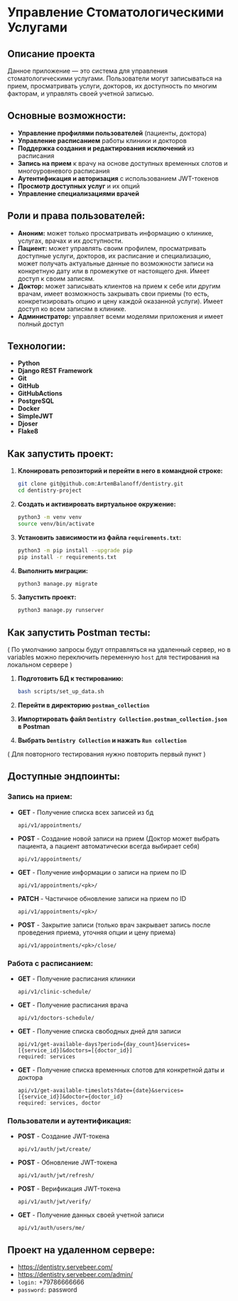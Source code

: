 # Управление Стоматологическими Услугами

## Описание проекта
Данное приложение — это система для управления стоматологическими услугами. Пользователи могут записываться на прием, просматривать услуги, докторов, их доступность по многим факторам, и управлять своей учетной записью.

## Основные возможности:

- **Управление профилями пользователей** (пациенты, доктора)
- **Управление расписанием** работы клиники и докторов
- **Поддержка создания и редактирования исключений** из расписания
- **Запись на прием** к врачу на основе доступных временных слотов и многоуровневого расписания
- **Аутентификация и авторизация** с использованием JWT-токенов
- **Просмотр доступных услуг** и их опций
- **Управление специализациями врачей**

## Роли и права пользователей:

- **Аноним:** может только просматривать информацию о клинике, услугах, врачах и их доступности.
- **Пациент:** может управлять своим профилем, просматривать доступные услуги, докторов, их расписание и специализацию, может получать актуальные данные по возможности записи на конкретную дату или в промежутке от настоящего дня. Имеет доступ к своим записям.
- **Доктор:** может записывать клиентов на прием к себе или другим врачам, имеет возможность закрывать свои приемы (то есть, конкретизировать опцию и цену каждой оказанной услуги). Имеет доступ ко всем записям в клинике.
- **Администратор:** управляет всеми моделями приложения и имеет полный доступ

## Технологии:

- **Python**
- **Django REST Framework**
- **Git**
- **GitHub**
- **GitHubActions**
- **PostgreSQL**
- **Docker**
- **SimpleJWT**
- **Djoser**
- **Flake8**

## Как запустить проект:

1. **Клонировать репозиторий и перейти в него в командной строке:**
    ```bash
    git clone git@github.com:ArtemBalanoff/dentistry.git
    cd dentistry-project
    ```

2. **Создать и активировать виртуальное окружение:**
    ```bash
    python3 -m venv venv
    source venv/bin/activate
    ```

3. **Установить зависимости из файла `requirements.txt`:**
    ```bash
    python3 -m pip install --upgrade pip
    pip install -r requirements.txt
    ```

4. **Выполнить миграции:**
    ```bash
    python3 manage.py migrate
    ```

5. **Запустить проект:**
    ```bash
    python3 manage.py runserver
    ```

## Как запустить Postman тесты:

( По умолчанию запросы будут отправляться на удаленный сервер, но в variables можно переключить переменную `host` для тестирования на локальном сервере )

1. **Подготовить БД к тестированию:**
    ```bash
    bash scripts/set_up_data.sh
    ```

2. **Перейти в директорию `postman_collection`**

3. **Импортировать файл `Dentistry Collection.postman_collection.json` в Postman**

4. **Выбрать `Dentistry Collection` и нажать `Run collection`**

( Для повторного тестирования нужно повторить первый пункт )

## Доступные эндпоинты:

### Запись на прием:

- **GET** - Получение списка всех записей из бд
    ```
    api/v1/appointments/
    ```

- **POST** - Создание новой записи на прием (Доктор может выбрать пациента, а пациент автоматически всегда выбирает себя)
    ```
    api/v1/appointments/
    ```

- **GET** - Получение информации о записи на прием по ID
    ```
    api/v1/appointments/<pk>/
    ```

- **PATCH** - Частичное обновление записи на прием по ID
    ```
    api/v1/appointments/<pk>/
    ```

- **POST** - Закрытие записи (только врач закрывает запись после проведения приема, уточняя опции и цену приема)
    ```
    api/v1/appointments/<pk>/close/
    ```

### Работа с расписанием:

- **GET** - Получение расписания клиники
    ```
    api/v1/clinic-schedule/
    ```

- **GET** - Получение расписания врача
    ```
    api/v1/doctors-schedule/
    ```

- **GET** - Получение списка свободных дней для записи
    ```
    api/v1/get-available-days?period={day_count}&services=[{service_id}]&doctors=[{doctor_id}]
    required: services
    ```

- **GET** - Получение списка временных слотов для конкретной даты и доктора
    ```
    api/v1/get-available-timeslots?date={date}&services=[{service_id}]&doctor={doctor_id}
    required: services, doctor
    ```

### Пользователи и аутентификация:

- **POST** - Создание JWT-токена
    ```
    api/v1/auth/jwt/create/
    ```

- **POST** - Обновление JWT-токена
    ```
    api/v1/auth/jwt/refresh/
    ```

- **POST** - Верификация JWT-токена
    ```
    api/v1/auth/jwt/verify/
    ```

- **GET** - Получение данных своей учетной записи
    ```
    api/v1/auth/users/me/
    ```

## Проект на удаленном сервере:

- https://dentistry.servebeer.com/
- https://dentistry.servebeer.com/admin/
- `login:` +79786666666
- `password:` password
